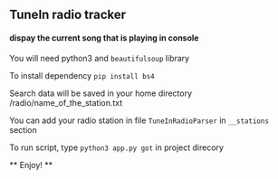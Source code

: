 ## TuneIn radio tracker ##

#### dispay the current song that is playing in console ####


  You will need python3 and `beautifulsoup` library

  To install dependency `pip install bs4`

  Search data will be saved in your home directory
  /radio/name_of_the_station.txt

  You can add your radio station in file `TuneInRadioParser` in `__stations` section

To run script, type `python3 app.py got` in project direcory

** Enjoy! **
